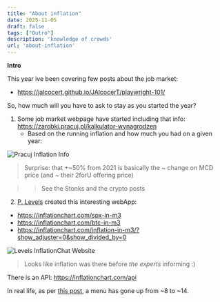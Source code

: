 ```yaml
---
title: "About inflation"
date: 2025-11-05
draft: false
tags: ["Outro"]
description: 'knowledge of crowds'
url: 'about-inflation'
---
```



**Intro**

This year ive been covering few posts about the job market:

* https://jalcocert.github.io/JAlcocerT/playwright-101/

So, how much will you have to ask to stay as you started the year?

1. Some job market webpage have started including that info: https://zarobki.pracuj.pl/kalkulator-wynagrodzen
    * Based on the running inflation and how much you had on a given year:

![Pracuj Inflation Info](/blog_img/data-experiments/pracuj-inflation.png)

> Surprise: that +~50% from 2021 is basically the ~ change on MCD price (and ~ their 2forU offering price)

> > See the Stonks and the crypto posts 

2. [P. Levels](https://levels.io/blog/) created this interesting webApp: 

* https://inflationchart.com/spx-in-m3
* https://inflationchart.com/btc-in-m3
* https://inflationchart.com/inflation-in-m3/?show_adjuster=0&show_divided_by=0

![Levels InflationChat Website](/blog_img/data-experiments/inflation-chart.png)

> Looks like inflation was there before *the experts* informing :)

There is an API: https://inflationchart.com/api

In real life, as per [this post](https://forocoches.com/foro/showthread.php?t=10479839), a menu has gone up from ~8 to ~14.


